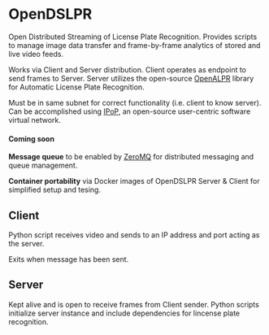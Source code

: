 # OpenDSLPR
Open Distributed Streaming of License Plate Recognition. Provides scripts to manage image data transfer and frame-by-frame analytics of stored and live video feeds.

Works via Client and Server distribution. Client operates as endpoint to send frames to Server. Server utilizes the open-source [OpenALPR](https://github.com/openalpr/openalpr) library for Automatic License Plate Recognition. 

Must be in same subnet for correct functionality (i.e. client to know server). Can be accomplished using [IPoP](https://github.com/ipop-project), an open-source user-centric software virtual network.

#### Coming soon
**Message queue** to be enabled by [ZeroMQ](https://github.com/zeromq) for distributed messaging and queue management.

**Container portability** via Docker images of OpenDSLPR Server & Client for simplified setup and tesing.


## Client
Python script receives video and sends to an IP address and port acting as the server.

Exits when message has been sent.

## Server
Kept alive and is open to receive frames from Client sender. Python scripts initialize server instance and include dependencies for lincense plate recognition.
 
